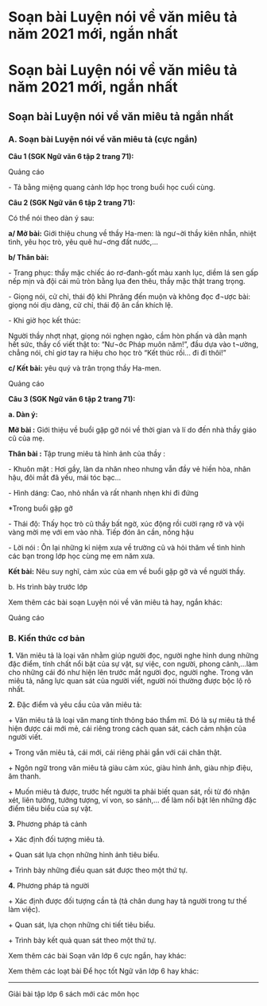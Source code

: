 # Soạn bài Luyện nói về văn miêu tả năm 2021 mới, ngắn nhất

# Soạn bài Luyện nói về văn miêu tả năm 2021 mới, ngắn nhất

## Soạn bài Luyện nói về văn miêu tả ngắn nhất

### **A. Soạn bài Luyện nói về văn miêu tả (cực ngắn)**

**Câu 1 (SGK Ngữ văn 6 tập 2 trang 71):**

Quảng cáo

\- Tả bằng miệng quang cảnh lớp học trong buổi học cuối cùng.

**Câu 2 (SGK Ngữ văn 6 tập 2 trang 71):**

Có thể nói theo dàn ý sau:

**a/ Mở bài:** Giới thiệu chung về thầy Ha-men: là ngư¬ời thầy kiên nhẫn, nhiệt tình, yêu học trò, yêu quê hư¬ơng đất nước,…

**b/ Thân bài:**

\- Trang phục: thầy mặc chiếc áo rơ-đanh-gốt màu xanh lục, diềm lá sen gấp nếp mịn và đội cái mũ tròn bằng lụa đen thêu, thầy mặc thật trang trọng.

\- Giọng nói, cử chỉ, thái độ khi Phrăng đến muộn và không đọc đ¬ược bài: giọng nói dịu dàng, cử chỉ, thái độ ân cần khích lệ.

\- Khi giờ học kết thúc: 

Người thầy nhợt nhạt, giọng nói nghẹn ngào, cầm hòn phấn và dằn mạnh hết sức, thầy cố viết thật to: “Nư¬ớc Pháp muôn năm!”, đầu dựa vào t¬ường, chẳng nói, chỉ giơ tay ra hiệu cho học trò “Kết thúc rồi... đi đi thôi!”

**c/ Kết bài:** yêu quý và trân trọng thầy Ha-men.

Quảng cáo

**Câu 3 (SGK Ngữ văn 6 tập 2 trang 71):**

**a. Dàn ý:**

**Mở bài :** Giới thiệu về buổi gặp gỡ nói về thời gian và lí do đến nhà thầy giáo cũ của mẹ.

**Thân bài :** Tập trung miêu tả hình ảnh của thầy :

\- Khuôn mặt : Hơi gầy, làn da nhăn nheo nhưng vẫn đầy vẻ hiền hòa, nhân hậu, đôi mắt đã yếu, mái tóc bạc...

\- Hình dáng: Cao, nhỏ nhắn và rất nhanh nhẹn khi đi đứng

*Trong buổi gặp gỡ 

\- Thái độ: Thấy học trò cũ thầy bất ngờ, xúc động rồi cười rạng rỡ và vội vàng mời mẹ với em vào nhà. Tiếp đón ân cần, nồng hậu

\- Lời nói : Ôn lại những kỉ niệm xưa về trường cũ và hỏi thăm về tình hình các bạn trong lớp học cùng mẹ em năm xưa. 

**Kết bài:** Nêu suy nghĩ, cảm xúc của em về buổi gặp gỡ và về người thầy. 

b. Hs trình bày trước lớp

Xem thêm các bài soạn Luyện nói về văn miêu tả hay, ngắn khác:

Quảng cáo

### **B. Kiến thức cơ bản**

**1.** Văn miêu tả là loại văn nhằm giúp người đọc, người nghe hình dung những đặc điểm, tính chất nổi bật của sự vật, sự việc, con người, phong cảnh,…làm cho những cái đó như hiện lên trước mắt người đọc, người nghe. Trong văn miêu tả, năng lực quan sát của người viết, người nói thường được bộc lộ rõ nhất.

**2.** Đặc điểm và yêu cầu của văn miêu tả:

\+ Văn miêu tả là loại văn mang tính thông báo thẩm mĩ. Đó là sự miêu tả thể hiện được cái mới mẻ, cái riêng trong cách quan sát, cách cảm nhận của người viết.

\+ Trong văn miêu tả, cái mới, cái riêng phải gắn với cái chân thật.

\+ Ngôn ngữ trong văn miêu tả giàu cảm xúc, giàu hình ảnh, giàu nhịp điệu, âm thanh.

\+ Muốn miêu tả được, trước hết người ta phải biết quan sát, rồi từ đó nhận xét, liên tưởng, tưởng tượng, ví von, so sánh,… để làm nổi bật lên những đặc điểm tiêu biểu của sự vật.

**3.** Phương pháp tả cảnh

\+ Xác định đối tượng miêu tả.

\+ Quan sát lựa chọn những hình ảnh tiêu biểu.

\+ Trình bày những điều quan sát được theo một thứ tự.

**4.** Phương pháp tả người

\+ Xác định được đối tượng cần tả (tả chân dung hay tả người trong tư thế làm việc).

\+ Quan sát, lựa chọn những chi tiết tiêu biểu.

\+ Trình bày kết quả quan sát theo một thứ tự.

Xem thêm các bài Soạn văn lớp 6 cực ngắn, hay khác:

Xem thêm các loạt bài Để học tốt Ngữ văn lớp 6 hay khác:

* * *

Giải bài tập lớp 6 sách mới các môn học
